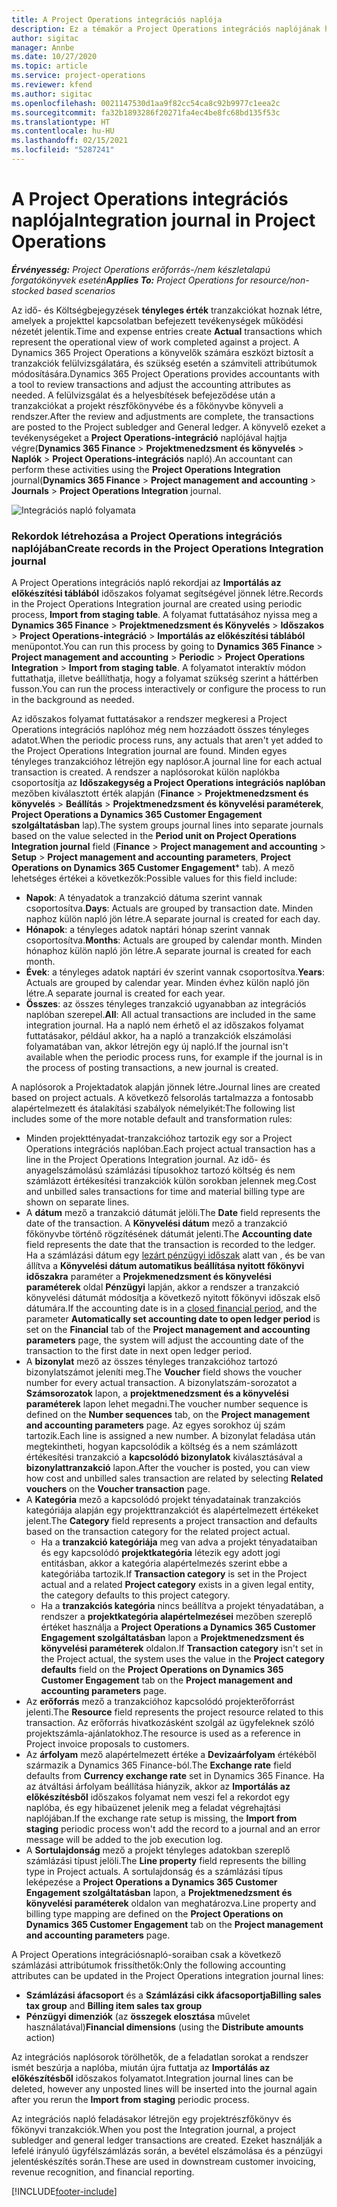 ```yaml
---
title: A Project Operations integrációs naplója
description: Ez a témakör a Project Operations integrációs naplójának használatáról nyújt tájékoztatást.
author: sigitac
manager: Annbe
ms.date: 10/27/2020
ms.topic: article
ms.service: project-operations
ms.reviewer: kfend
ms.author: sigitac
ms.openlocfilehash: 0021147530d1aa9f82cc54ca8c92b9977c1eea2c
ms.sourcegitcommit: fa32b1893286f20271fa4ec4be8fc68bd135f53c
ms.translationtype: HT
ms.contentlocale: hu-HU
ms.lasthandoff: 02/15/2021
ms.locfileid: "5287241"
---
```

# <a name="integration-journal-in-project-operations"></a><span data-ttu-id="0236f-103">A Project Operations integrációs naplója</span><span class="sxs-lookup"><span data-stu-id="0236f-103">Integration journal in Project Operations</span></span>

<span data-ttu-id="0236f-104">_**Érvényesség:** Project Operations erőforrás-/nem készletalapú forgatókönyvek esetén_</span><span class="sxs-lookup"><span data-stu-id="0236f-104">_**Applies To:** Project Operations for resource/non-stocked based scenarios_</span></span>

<span data-ttu-id="0236f-105">Az idő- és Költségbejegyzések **tényleges érték** tranzakciókat hoznak létre, amelyek a projekttel kapcsolatban befejezett tevékenységek működési nézetét jelentik.</span><span class="sxs-lookup"><span data-stu-id="0236f-105">Time and expense entries create **Actual** transactions which represent the operational view of work completed against a project.</span></span> <span data-ttu-id="0236f-106">A Dynamics 365 Project Operations a könyvelők számára eszközt biztosít a tranzakciók felülvizsgálatára, és szükség esetén a számviteli attribútumok módosítására.</span><span class="sxs-lookup"><span data-stu-id="0236f-106">Dynamics 365 Project Operations provides accountants with a tool to review transactions and adjust the accounting attributes as needed.</span></span> <span data-ttu-id="0236f-107">A felülvizsgálat és a helyesbítések befejeződése után a tranzakciókat a projekt részfőkönyvébe és a főkönyvbe könyveli a rendszer.</span><span class="sxs-lookup"><span data-stu-id="0236f-107">After the review and adjustments are complete, the transactions are posted to the Project subledger and General ledger.</span></span> <span data-ttu-id="0236f-108">A könyvelő ezeket a tevékenységeket a **Project Operations-integráció** naplójával hajtja végre(**Dynamics 365 Finance** > **Projektmenedzsment és könyvelés** > **Naplók** > **Project Operations-integrációs** napló).</span><span class="sxs-lookup"><span data-stu-id="0236f-108">An accountant can perform these activities using the **Project Operations Integration** journal(**Dynamics 365 Finance** > **Project management and accounting** > **Journals** > **Project Operations Integration** journal.</span></span>

![Integrációs napló folyamata](./media/IntegrationJournal.png)

### <a name="create-records-in-the-project-operations-integration-journal"></a><span data-ttu-id="0236f-110">Rekordok létrehozása a Project Operations integrációs naplójában</span><span class="sxs-lookup"><span data-stu-id="0236f-110">Create records in the Project Operations Integration journal</span></span>

<span data-ttu-id="0236f-111">A Project Operations integrációs napló rekordjai az **Importálás az előkészítési táblából** időszakos folyamat segítségével jönnek létre.</span><span class="sxs-lookup"><span data-stu-id="0236f-111">Records in the Project Operations Integration journal are created using periodic process, **Import from staging table**.</span></span> <span data-ttu-id="0236f-112">A folyamat futtatásához nyissa meg a **Dynamics 365 Finance** > **Projektmenedzsment és Könyvelés** > **Időszakos** > **Project Operations-integráció** > **Importálás az előkészítési táblából** menüpontot.</span><span class="sxs-lookup"><span data-stu-id="0236f-112">You can run this process by going to **Dynamics 365 Finance** > **Project management and accounting** > **Periodic** > **Project Operations Integration** > **Import from staging table**.</span></span> <span data-ttu-id="0236f-113">A folyamatot interaktív módon futtathatja, illetve beállíthatja, hogy a folyamat szükség szerint a háttérben fusson.</span><span class="sxs-lookup"><span data-stu-id="0236f-113">You can run the process interactively or configure the process to run in the background as needed.</span></span>

<span data-ttu-id="0236f-114">Az időszakos folyamat futtatásakor a rendszer megkeresi a Project Operations integrációs naplóhoz még nem hozzáadott összes tényleges adatot.</span><span class="sxs-lookup"><span data-stu-id="0236f-114">When the periodic process runs, any actuals that aren't yet added to the Project Operations Integration journal are found.</span></span> <span data-ttu-id="0236f-115">Minden egyes tényleges tranzakcióhoz létrejön egy naplósor.</span><span class="sxs-lookup"><span data-stu-id="0236f-115">A journal line for each actual transaction is created.</span></span>
<span data-ttu-id="0236f-116">A rendszer a naplósorokat külön naplókba csoportosítja az **Időszakegység a Project Operations integrációs naplóban** mezőben kiválasztott érték alapján (**Finance** > **Projektmenedzsment és könyvelés** > **Beállítás** > **Projektmenedzsment és könyvelési paraméterek**, **Project Operations a Dynamics 365 Customer Engagement szolgáltatásban** lap).</span><span class="sxs-lookup"><span data-stu-id="0236f-116">The system groups journal lines into separate journals based on the value selected in the **Period unit on Project Operations Integration journal** field (**Finance** > **Project management and accounting** > **Setup** > **Project management and accounting parameters**, **Project Operations on Dynamics 365 Customer Engagement**\* tab).</span></span> <span data-ttu-id="0236f-117">A mező lehetséges értékei a következők:</span><span class="sxs-lookup"><span data-stu-id="0236f-117">Possible values for this field include:</span></span>

  - <span data-ttu-id="0236f-118">**Napok**: A tényadatok a tranzakció dátuma szerint vannak csoportosítva.</span><span class="sxs-lookup"><span data-stu-id="0236f-118">**Days**: Actuals are grouped by transaction date.</span></span> <span data-ttu-id="0236f-119">Minden naphoz külön napló jön létre.</span><span class="sxs-lookup"><span data-stu-id="0236f-119">A separate journal is created for each day.</span></span>
  - <span data-ttu-id="0236f-120">**Hónapok**: a tényleges adatok naptári hónap szerint vannak csoportosítva.</span><span class="sxs-lookup"><span data-stu-id="0236f-120">**Months**: Actuals are grouped by calendar month.</span></span> <span data-ttu-id="0236f-121">Minden hónaphoz külön napló jön létre.</span><span class="sxs-lookup"><span data-stu-id="0236f-121">A separate journal is created for each month.</span></span>
  - <span data-ttu-id="0236f-122">**Évek**: a tényleges adatok naptári év szerint vannak csoportosítva.</span><span class="sxs-lookup"><span data-stu-id="0236f-122">**Years**: Actuals are grouped by calendar year.</span></span> <span data-ttu-id="0236f-123">Minden évhez külön napló jön létre.</span><span class="sxs-lookup"><span data-stu-id="0236f-123">A separate journal is created for each year.</span></span>
  - <span data-ttu-id="0236f-124">**Összes**: az összes tényleges tranzakció ugyanabban az integrációs naplóban szerepel.</span><span class="sxs-lookup"><span data-stu-id="0236f-124">**All**: All actual transactions are included in the same integration journal.</span></span> <span data-ttu-id="0236f-125">Ha a napló nem érhető el az időszakos folyamat futtatásakor, például akkor, ha a napló a tranzakciók elszámolási folyamatában van, akkor létrejön egy új napló.</span><span class="sxs-lookup"><span data-stu-id="0236f-125">If the journal isn't available when the periodic process runs, for example if the journal is in the process of posting transactions, a new journal is created.</span></span>

<span data-ttu-id="0236f-126">A naplósorok a Projektadatok alapján jönnek létre.</span><span class="sxs-lookup"><span data-stu-id="0236f-126">Journal lines are created based on project actuals.</span></span> <span data-ttu-id="0236f-127">A következő felsorolás tartalmazza a fontosabb alapértelmezett és átalakítási szabályok némelyikét:</span><span class="sxs-lookup"><span data-stu-id="0236f-127">The following list includes some of the more notable default and transformation rules:</span></span>

  - <span data-ttu-id="0236f-128">Minden projekttényadat-tranzakcióhoz tartozik egy sor a Project Operations integrációs naplóban.</span><span class="sxs-lookup"><span data-stu-id="0236f-128">Each project actual transaction has a line in the Project Operations Integration journal.</span></span> <span data-ttu-id="0236f-129">Az idő- és anyagelszámolású számlázási típusokhoz tartozó költség és nem számlázott értékesítési tranzakciók külön sorokban jelennek meg.</span><span class="sxs-lookup"><span data-stu-id="0236f-129">Cost and unbilled sales transactions for time and material billing type are shown on separate lines.</span></span>
  - <span data-ttu-id="0236f-130">A **dátum** mező a tranzakció dátumát jelöli.</span><span class="sxs-lookup"><span data-stu-id="0236f-130">The **Date** field represents the date of the transaction.</span></span> <span data-ttu-id="0236f-131">A **Könyvelési dátum** mező a tranzakció főkönyvbe történő rögzítésének dátumát jelenti.</span><span class="sxs-lookup"><span data-stu-id="0236f-131">The **Accounting date** field represents the date that the transaction is recorded to the ledger.</span></span> <span data-ttu-id="0236f-132">Ha a számlázási dátum egy [lezárt pénzügyi időszak](https://docs.microsoft.com/dynamics365/finance/general-ledger/close-general-ledger-at-period-end) alatt van , és be van állítva a **Könyvelési dátum automatikus beállítása nyitott főkönyvi időszakra** paraméter a **Projekmenedzsment és könyvelési paraméterek** oldal **Pénzügyi** lapján, akkor a rendszer a tranzakció könyvelési dátumát módosítja a következő nyitott főkönyvi időszak első dátumára.</span><span class="sxs-lookup"><span data-stu-id="0236f-132">If the accounting date is in a [closed financial period](https://docs.microsoft.com/dynamics365/finance/general-ledger/close-general-ledger-at-period-end), and the parameter **Automatically set accounting date to open ledger period** is set on the **Financial** tab of the **Project management and accounting parameters** page, the system will adjust the accounting date of the transaction to the first date in next open ledger period.</span></span>
  - <span data-ttu-id="0236f-133">A **bizonylat** mező az összes tényleges tranzakcióhoz tartozó bizonylatszámot jeleníti meg.</span><span class="sxs-lookup"><span data-stu-id="0236f-133">The **Voucher** field shows the voucher number for every actual transaction.</span></span> <span data-ttu-id="0236f-134">A bizonylatszám-sorozatot a **Számsorozatok** lapon, a **projektmenedzsment és a könyvelési paraméterek** lapon lehet megadni.</span><span class="sxs-lookup"><span data-stu-id="0236f-134">The voucher number sequence is defined on the **Number sequences** tab, on the **Project management and accounting parameters** page.</span></span> <span data-ttu-id="0236f-135">Az egyes sorokhoz új szám tartozik.</span><span class="sxs-lookup"><span data-stu-id="0236f-135">Each line is assigned a new number.</span></span> <span data-ttu-id="0236f-136">A bizonylat feladása után megtekintheti, hogyan kapcsolódik a költség és a nem számlázott értékesítési tranzakció a **kapcsolódó bizonylatok** kiválasztásával a **bizonylattranzakció** lapon.</span><span class="sxs-lookup"><span data-stu-id="0236f-136">After the voucher is posted, you can view how cost and unbilled sales transaction are related by selecting **Related vouchers** on the **Voucher transaction** page.</span></span>
  - <span data-ttu-id="0236f-137">A **Kategória** mező a kapcsolódó projekt tényadatainak tranzakciós kategóriája alapján egy projekttranzakciót és alapértelmezett értékeket jelent.</span><span class="sxs-lookup"><span data-stu-id="0236f-137">The **Category** field represents a project transaction and defaults based on the transaction category for the related project actual.</span></span>
    - <span data-ttu-id="0236f-138">Ha a **tranzakció kategóriája** meg van adva a projekt tényadataiban és egy kapcsolódó **projektkategória** létezik egy adott jogi entitásban, akkor a kategória alapértelmezés szerint ebbe a kategóriába tartozik.</span><span class="sxs-lookup"><span data-stu-id="0236f-138">If **Transaction category** is set in the Project actual and a related **Project category** exists in a given legal entity, the category defaults to this project category.</span></span>
    - <span data-ttu-id="0236f-139">Ha a **tranzakciós kategória** nincs beállítva a projekt tényadatában, a rendszer a **projektkategória alapértelmezései** mezőben szereplő értéket használja a **Project Operations a Dynamics 365 Customer Engagement szolgáltatásban** lapon a **Projektmenedzsment és könyvelési paraméterek** oldalon.</span><span class="sxs-lookup"><span data-stu-id="0236f-139">If **Transaction category** isn't set in the Project actual, the system uses the value in the **Project category defaults** field on the **Project Operations on Dynamics 365 Customer Engagement** tab on the **Project management and accounting parameters** page.</span></span>
  - <span data-ttu-id="0236f-140">Az **erőforrás** mező a tranzakcióhoz kapcsolódó projekterőforrást jelenti.</span><span class="sxs-lookup"><span data-stu-id="0236f-140">The **Resource** field represents the project resource related to this transaction.</span></span> <span data-ttu-id="0236f-141">Az erőforrás hivatkozásként szolgál az ügyfeleknek szóló projektszámla-ajánlatokhoz.</span><span class="sxs-lookup"><span data-stu-id="0236f-141">The resource is used as a reference in Project invoice proposals to customers.</span></span>
  - <span data-ttu-id="0236f-142">Az **árfolyam** mező alapértelmezett értéke a **Devizaárfolyam** értékéből származik a Dynamics 365 Finance-ból.</span><span class="sxs-lookup"><span data-stu-id="0236f-142">The **Exchange rate** field defaults from **Currency exchange rate** set in Dynamics 365 Finance.</span></span> <span data-ttu-id="0236f-143">Ha az átváltási árfolyam beállítása hiányzik, akkor az **Importálás az előkészítésből** időszakos folyamat nem veszi fel a rekordot egy naplóba, és egy hibaüzenet jelenik meg a feladat végrehajtási naplójában.</span><span class="sxs-lookup"><span data-stu-id="0236f-143">If the exchange rate setup is missing, the **Import from staging** periodic process won't add the record to a journal and an error message will be added to the job execution log.</span></span>
  - <span data-ttu-id="0236f-144">A **Sortulajdonság** mező a projekt tényleges adatokban szereplő számlázási típust jelöli.</span><span class="sxs-lookup"><span data-stu-id="0236f-144">The **Line property** field represents the billing type in Project actuals.</span></span> <span data-ttu-id="0236f-145">A sortulajdonság és a számlázási típus leképezése a **Project Operations a Dynamics 365 Customer Engagement szolgáltatásban** lapon, a **Projektmenedzsment és könyvelési paraméterek** oldalon van meghatározva.</span><span class="sxs-lookup"><span data-stu-id="0236f-145">Line property and billing type mapping are defined on the **Project Operations on Dynamics 365 Customer Engagement** tab on the **Project management and accounting parameters** page.</span></span>

<span data-ttu-id="0236f-146">A Project Operations integrációsnapló-soraiban csak a következő számlázási attribútumok frissíthetők:</span><span class="sxs-lookup"><span data-stu-id="0236f-146">Only the following accounting attributes can be updated in the Project Operations integration journal lines:</span></span>

- <span data-ttu-id="0236f-147">**Számlázási áfacsoport** és a **Számlázási cikk áfacsoportja**</span><span class="sxs-lookup"><span data-stu-id="0236f-147">**Billing sales tax group** and **Billing item sales tax group**</span></span>
- <span data-ttu-id="0236f-148">**Pénzügyi dimenziók** (az **összegek elosztása** művelet használatával)</span><span class="sxs-lookup"><span data-stu-id="0236f-148">**Financial dimensions** (using the **Distribute amounts** action)</span></span>

<span data-ttu-id="0236f-149">Az integrációs naplósorok törölhetők, de a feladatlan sorokat a rendszer ismét beszúrja a naplóba, miután újra futtatja az **Importálás az előkészítésből** időszakos folyamatot.</span><span class="sxs-lookup"><span data-stu-id="0236f-149">Integration journal lines can be deleted, however any unposted lines will be inserted into the journal again after you rerun the **Import from staging** periodic process.</span></span>

<span data-ttu-id="0236f-150">Az integrációs napló feladásakor létrejön egy projektrészfőkönyv és főkönyvi tranzakciók.</span><span class="sxs-lookup"><span data-stu-id="0236f-150">When you post the Integration journal, a project subledger and general ledger transactions are created.</span></span> <span data-ttu-id="0236f-151">Ezeket használják a lefelé irányuló ügyfélszámlázás során, a bevétel elszámolása és a pénzügyi jelentéskészítés során.</span><span class="sxs-lookup"><span data-stu-id="0236f-151">These are used in downstream customer invoicing, revenue recognition, and financial reporting.</span></span>


[!INCLUDE[footer-include](../includes/footer-banner.md)]
